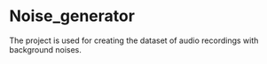 # Noise_generator
The project is used for creating the dataset of audio recordings with background noises.

